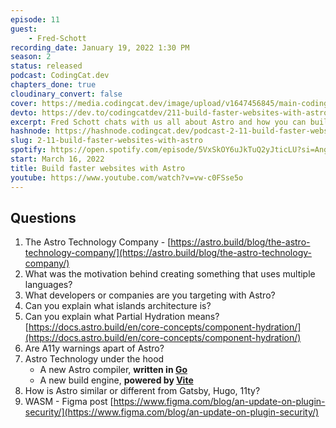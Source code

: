 ```yaml
---
episode: 11
guest: 
    - Fred-Schott
recording_date: January 19, 2022 1:30 PM
season: 2
status: released
podcast: CodingCat.dev
chapters_done: true
cloudinary_convert: false
cover: https://media.codingcat.dev/image/upload/v1647456845/main-codingcatdev-photo/buildfasterwebsiteswithastro.png
devto: https://dev.to/codingcatdev/211-build-faster-websites-with-astro-k7f
excerpt: Fred Schott chats with us all about Astro and how you can build static sites with any framework.
hashnode: https://hashnode.codingcat.dev/podcast-2-11-build-faster-websites-with-astro
slug: 2-11-build-faster-websites-with-astro
spotify: https://open.spotify.com/episode/5VxSkOY6uJkTuQ2yJticLU?si=AngcuGgaSX2wlHJVw7_iVA
start: March 16, 2022
title: Build faster websites with Astro
youtube: https://www.youtube.com/watch?v=vw-c0FSse5o
---
```

## Questions

1. The Astro Technology Company - [https://astro.build/blog/the-astro-technology-company/](https://astro.build/blog/the-astro-technology-company/)
2. What was the motivation behind creating something that uses multiple languages?
3. What developers or companies are you targeting with Astro?
4. Can you explain what islands architecture is? 
5. Can you explain what Partial Hydration means?
[https://docs.astro.build/en/core-concepts/component-hydration/](https://docs.astro.build/en/core-concepts/component-hydration/)
6. Are A11y warnings apart of Astro?
7. Astro Technology under the hood
    - A new Astro compiler, **written in [Go](https://golang.org/)**
    - A new build engine, **powered by [Vite](http://vitejs.dev/)**
8. How is Astro similar or different from Gatsby, Hugo, 11ty?
9. WASM - Figma post [https://www.figma.com/blog/an-update-on-plugin-security/](https://www.figma.com/blog/an-update-on-plugin-security/)